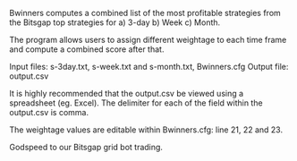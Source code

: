 Bwinners computes a combined list of the most profitable strategies from the Bitsgap top strategies for a) 3-day b) Week c) Month.

The program allows users to assign different weightage to each time frame and compute a combined score after that.

Input files: s-3day.txt, s-week.txt and s-month.txt, Bwinners.cfg
Output file: output.csv

It is highly recommended that the output.csv be viewed using a spreadsheet (eg. Excel). The delimiter for each of the field within the output.csv is comma.

The weightage values are editable within Bwinners.cfg: line 21, 22 and 23.

Godspeed to our Bitsgap grid bot trading.
